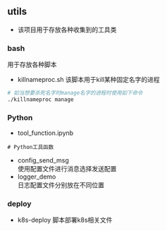 ## utils
- 该项目用于存放各种收集到的工具类

### bash
用于存放各种脚本

- killnameproc.sh
该脚本用于kill某种固定名字的进程  
```bash
# 如当想要杀死名字时manage名字的进程时使用如下命令
./killnameproc manage
```

### Python
- tool_function.ipynb  
```
# Python工具函数
```
- config_send_msg    
使用配置文件进行消息选择发送配置
- logger_demo    
日志配置文件分别放在不同位置

### deploy

- k8s-deploy  脚本部署k8s相关文件
